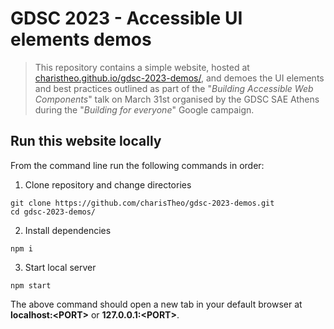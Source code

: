 # GDSC 2023 - Accessible UI elements demos

> This repository contains a simple website, hosted at [charistheo.github.io/gdsc-2023-demos/](https://charistheo.github.io/gdsc-2023-demos/), and demoes the UI elements and best practices outlined as part of the "_Building Accessible Web Components_" talk on March 31st organised by the GDSC SAE Athens during the "_Building for everyone_" Google campaign.

## Run this website locally

From the command line run the following commands in order:

1. Clone repository and change directories

```
git clone https://github.com/charisTheo/gdsc-2023-demos.git
cd gdsc-2023-demos/
```

2. Install dependencies

```
npm i
```

3. Start local server

```
npm start
```

The above command should open a new tab in your default browser at **localhost:\<PORT\>** or **127.0.0.1:\<PORT\>**.